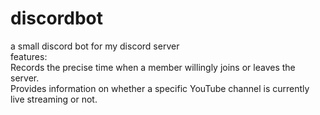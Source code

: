# discordbot  
a small discord bot for my discord server  
features:  
Records the precise time when a member willingly joins or leaves the server.  
Provides information on whether a specific YouTube channel is currently live streaming or not.     
